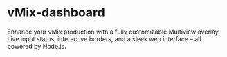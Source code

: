 # vMix-dashboard
Enhance your vMix production with a fully customizable Multiview overlay. Live input status, interactive borders, and a sleek web interface – all powered by Node.js.
